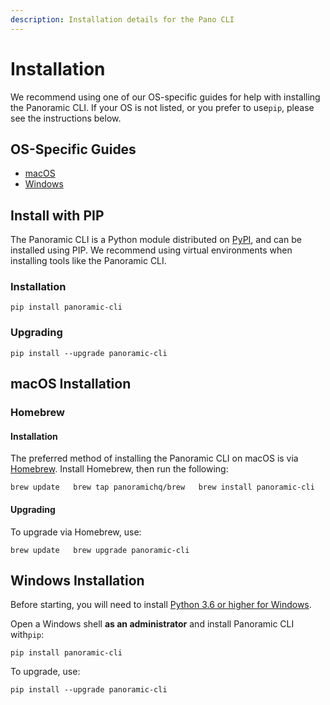```yaml
---
description: Installation details for the Pano CLI
---
```


# Installation

We recommend using one of our OS-specific guides for help with installing the Panoramic CLI. If your OS is not listed, or you prefer to use`pip`, please see the instructions below.

## OS-Specific Guides

* [macOS](installation.md#macos-installation)
* [Windows](installation.md#windows-installation)

## Install with PIP

The Panoramic CLI is a Python module distributed on [PyPI](https://pypi.org/project/panoramic-cli/), and can be installed using PIP. We recommend using virtual environments when installing tools like the Panoramic CLI.

### Installation

`pip install panoramic-cli`

### Upgrading

`pip install --upgrade panoramic-cli`

## macOS Installation

### Homebrew

#### Installation

The preferred method of installing the Panoramic CLI on macOS is via [Homebrew](https://brew.sh/). Install Homebrew, then run the following:

`brew update  
brew tap panoramichq/brew  
brew install panoramic-cli`

#### Upgrading

To upgrade via Homebrew, use:

`brew update  
brew upgrade panoramic-cli`

## Windows Installation

Before starting, you will need to install [Python 3.6 or higher for Windows](https://www.python.org/downloads/windows/).

Open a Windows shell **as an administrator** and install Panoramic CLI with`pip`:

`pip install panoramic-cli`

To upgrade, use:

`pip install --upgrade panoramic-cli`

